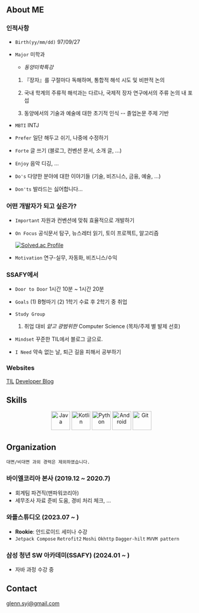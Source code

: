 ## About ME
 
  ### 인적사항  
  - `Birth(yy/mm/dd)` 97/09/27
  
  - `Major` 미학과
    - *동양미학특강* 
    1. 『장자』를 구절마다 독해하며, 통합적 해석 시도 및 비판적 논의
    
    2. 국내 학계의 주류적 해석과는 다르나, 국제적 장자 연구에서의 주류 논의 내 포섭
    
    3. 동양에서의 기술과 예술에 대한 초기적 인식 -- 졸업논문 주제 기반
  - `MBTI` INTJ
  - `Prefer` 일단 해두고 쉬기, 나중에 수정하기
  - `Forte` 글 쓰기 (블로그, 컨벤션 문서, 소개 글, ...)
  - `Enjoy` 음악 디깅, ...
  - `Do's` 다양한 분야에 대한 이야기들 (기술, 비즈니스, 금융, 예술, ...)
  - `Don'ts` 발라드는 싫어합니다...


  ### 어떤 개발자가 되고 싶은가? 
  - `Important` 자원과 컨벤션에 맞춰 효율적으로 개발하기
  
  - `On Focus` 공식문서 탐구, 뉴스레터 읽기, 토이 프로젝트, 알고리즘

    [![Solved.ac Profile](http://mazassumnida.wtf/api/generate_badge?boj=glennsyj)](https://solved.ac/glennsyj)

  - `Motivation` 연구-실무, 자동화, 비즈니스/수익
  
  ### SSAFY에서

  - `Door to Door` 1시간 10분 ~ 1시간 20분

  - `Goals` (1) B형따기 (2) 1학기 수료 후 2학기 중 취업
  
  - `Study Group`
    
    1. 취업 대비 *얕고 광범위한* Computer Science (목차/주제 별 발제 선호)

  - `Mindset` 꾸준한 TIL에서 블로그 글으로.

  - `I Need` 약속 없는 날, 퇴근 길을 피해서 공부하기

  ### Websites

  [TIL](https://github.com/Glenn-syj/TIL)
  [Developer Blog](https://velog.io/@glenn_syj/posts)

## Skills

<p align="center"> <img src="https://user-images.githubusercontent.com/25181517/117201156-9a724800-adec-11eb-9a9d-3cd0f67da4bc.png" width="50px" height="50px" title="Java" style="display: inline-block"> </img> <img src="https://user-images.githubusercontent.com/25181517/185062810-7ee0c3d2-17f2-4a98-9d8a-a9576947692b.png" width="50px" height="50px" title="Kotlin" style="display: inline-block"></img> <img src="https://user-images.githubusercontent.com/25181517/183423507-c056a6f9-1ba8-4312-a350-19bcbc5a8697.png" width="50px" height="50px" title="Python" style="display: inline-block"></img> <img src="https://user-images.githubusercontent.com/25181517/117269608-b7dcfb80-ae58-11eb-8e66-6cc8753553f0.png" width="50px" height="50px" title="Android" style="display: inline-block"></img> <img src="https://user-images.githubusercontent.com/25181517/192108372-f71d70ac-7ae6-4c0d-8395-51d8870c2ef0.png" width="50px" height="50px" title="Git" style="display: inline-block"></img> </p>


## Organization

`대면/비대면 과외 경력은 제외하였습니다.`

### 바이엘코리아 본사 (2019.12 ~ 2020.7)

- 회계팀 파견직(맨파워코리아)
- 세무조사 자료 준비 도움, 경비 처리 체크, ...

### 와플스튜디오 (2023.07 ~ )

- **Rookie**: 안드로이드 세미나 수강
- `Jetpack Compose` `Retrofit2` `Moshi` `Okhttp` `Dagger-hilt` `MVVM pattern`

### 삼성 청년 SW 아카데미(SSAFY) (2024.01 ~ )

- 자바 과정 수강 중

## Contact
glenn.syj@gmail.com